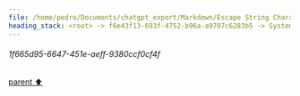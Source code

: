 ```yaml
---
file: /home/pedro/Documents/chatgpt_export/Markdown/Escape String Characters..md
heading_stack: <root> -> f6e43f13-693f-4752-b96a-a9707c6283b5 -> System -> 1f665d95-6647-451e-aeff-9380ccf0cf4f
---
```

###### 1f665d95-6647-451e-aeff-9380ccf0cf4f
[parent ⬆️](#f6e43f13-693f-4752-b96a-a9707c6283b5)
